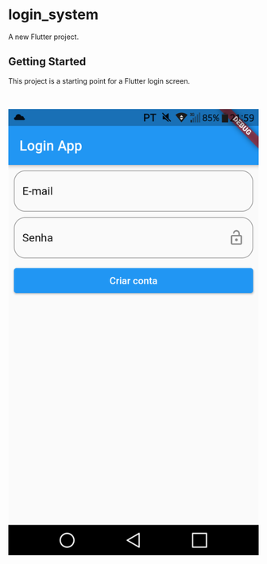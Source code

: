 # login_system

A new Flutter project.

## Getting Started

This project is a starting point for a Flutter login screen.

<br/><br/>
![login_screen](assets/images/login_screen.png)
